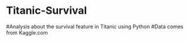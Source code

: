 # Titanic-Survival
#Analysis about the survival feature in Titanic using Python
#Data comes from Kaggle.com
